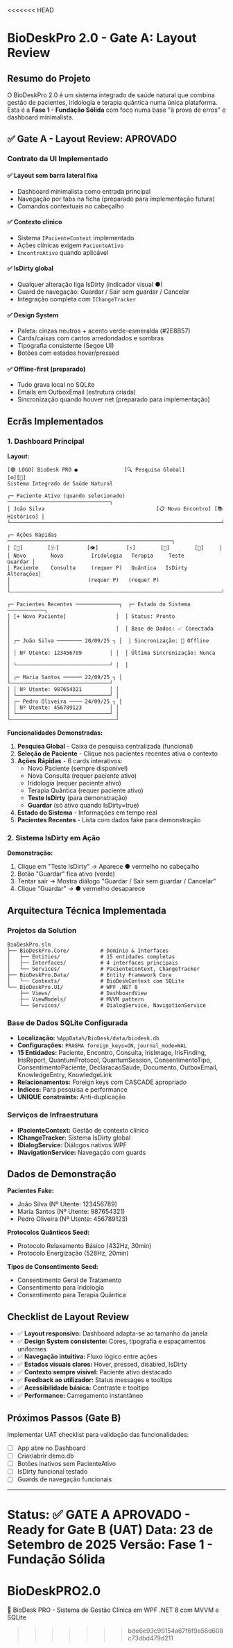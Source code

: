<<<<<<< HEAD
# BioDeskPro 2.0 - Gate A: Layout Review

## Resumo do Projeto

O BioDeskPro 2.0 é um sistema integrado de saúde natural que combina gestão de pacientes, iridologia e terapia quântica numa única plataforma. Esta é a **Fase 1 - Fundação Sólida** com foco numa base "à prova de erros" e dashboard minimalista.

## ✅ Gate A - Layout Review: **APROVADO**

### Contrato da UI Implementado

#### ✅ Layout sem barra lateral fixa
- Dashboard minimalista como entrada principal
- Navegação por tabs na ficha (preparado para implementação futura)
- Comandos contextuais no cabeçalho

#### ✅ Contexto clínico
- Sistema `IPacienteContext` implementado
- Ações clínicas exigem `PacienteAtivo`
- `EncontroAtivo` quando aplicável

#### ✅ IsDirty global
- Qualquer alteração liga IsDirty (indicador visual ●)
- Guard de navegação: Guardar / Sair sem guardar / Cancelar
- Integração completa com `IChangeTracker`

#### ✅ Design System
- Paleta: cinzas neutros + acento verde-esmeralda (#2E8B57)
- Cards/caixas com cantos arredondados e sombras
- Tipografia consistente (Segoe UI)
- Botões com estados hover/pressed

#### ✅ Offline-first (preparado)
- Tudo grava local no SQLite
- Emails em OutboxEmail (estrutura criada)
- Sincronização quando houver net (preparado para implementação)

## Ecrãs Implementados

### 1. Dashboard Principal

**Layout:**
```
[🟢 LOGO] BioDesk PRO ●               [🔍 Pesquisa Global]               [⚙️][🚪]
Sistema Integrado de Saúde Natural

┌─ Paciente Ativo (quando selecionado) ─────────────────────────────────┐
│ João Silva                                    [📋 Novo Encontro] [📚 Histórico] │
└────────────────────────────────────────────────────────────────────┘

┌─ Ações Rápidas ─────────────────────────────────────────────────────┐
│ [👤]        [🩺]         [👁️]         [⚡]        [🧪]        [💾]     │
│ Novo        Nova         Iridologia   Terapia     Teste       Guardar │
│ Paciente    Consulta     (requer P)   Quântica   IsDirty    Alterações│
│                         (requer P)   (requer P)                      │
└────────────────────────────────────────────────────────────────────┘

┌─ Pacientes Recentes ──────────────┐  ┌─ Estado do Sistema ────────────┐
│ [+ Novo Paciente]                │  │ Status: Pronto                 │
│                                  │  │ Base de Dados: ✅ Conectada     │
│ ┌─ João Silva ──────── 20/09/25 ┐ │  │ Sincronização: 📶 Offline       │
│ │ Nº Utente: 123456789         │ │  │ Última Sincronização: Nunca    │
│ └──────────────────────────────┘ │  │                                │
│ ┌─ Maria Santos ────── 22/09/25 ┐ │  └────────────────────────────────┘
│ │ Nº Utente: 987654321         │ │
│ └──────────────────────────────┘ │
│ ┌─ Pedro Oliveira ──── 24/09/25 ┐ │
│ │ Nº Utente: 456789123         │ │
│ └──────────────────────────────┘ │
└──────────────────────────────────┘
```

**Funcionalidades Demonstradas:**

1. **Pesquisa Global** - Caixa de pesquisa centralizada (funcional)
2. **Seleção de Paciente** - Clique nos pacientes recentes ativa o contexto
3. **Ações Rápidas** - 6 cards interativos:
   - Novo Paciente (sempre disponível)
   - Nova Consulta (requer paciente ativo)
   - Iridologia (requer paciente ativo) 
   - Terapia Quântica (requer paciente ativo)
   - **Teste IsDirty** (para demonstração)
   - **Guardar** (só ativo quando IsDirty=true)
4. **Estado do Sistema** - Informações em tempo real
5. **Pacientes Recentes** - Lista com dados fake para demonstração

### 2. Sistema IsDirty em Ação

**Demonstração:**
1. Clique em "Teste IsDirty" → Aparece ● vermelho no cabeçalho
2. Botão "Guardar" fica ativo (verde)
3. Tentar sair → Mostra diálogo "Guardar / Sair sem guardar / Cancelar"
4. Clique "Guardar" → ● vermelho desaparece

## Arquitectura Técnica Implementada

### Projetos da Solution
```
BioDeskPro.sln
├── BioDeskPro.Core/          # Domínio & Interfaces
│   ├── Entities/             # 15 entidades completas
│   ├── Interfaces/           # 4 interfaces principais
│   └── Services/             # PacienteContext, ChangeTracker
├── BioDeskPro.Data/          # Entity Framework Core
│   └── Contexts/             # BioDeskContext com SQLite
└── BioDeskPro.UI/            # WPF .NET 8
    ├── Views/                # DashboardView
    ├── ViewModels/           # MVVM pattern
    └── Services/             # DialogService, NavigationService
```

### Base de Dados SQLite Configurada
- **Localização:** `%AppData%/BioDesk/data/biodesk.db`
- **Configurações:** `PRAGMA foreign_keys=ON`, `journal_mode=WAL`
- **15 Entidades:** Paciente, Encontro, Consulta, IrisImage, IrisFinding, IrisReport, QuantumProtocol, QuantumSession, ConsentimentoTipo, ConsentimentoPaciente, DeclaracaoSaude, Documento, OutboxEmail, KnowledgeEntry, KnowledgeLink
- **Relacionamentos:** Foreign keys com CASCADE apropriado
- **Índices:** Para pesquisa e performance
- **UNIQUE constraints:** Anti-duplicação

### Serviços de Infraestrutura
- **IPacienteContext:** Gestão de contexto clínico
- **IChangeTracker:** Sistema IsDirty global
- **IDialogService:** Diálogos nativos WPF
- **INavigationService:** Navegação com guards

## Dados de Demonstração

**Pacientes Fake:**
- João Silva (Nº Utente: 123456789)
- Maria Santos (Nº Utente: 987654321) 
- Pedro Oliveira (Nº Utente: 456789123)

**Protocolos Quânticos Seed:**
- Protocolo Relaxamento Básico (432Hz, 30min)
- Protocolo Energização (528Hz, 20min)

**Tipos de Consentimento Seed:**
- Consentimento Geral de Tratamento
- Consentimento para Iridologia
- Consentimento para Terapia Quântica

## Checklist de Layout Review

- ✅ **Layout responsivo:** Dashboard adapta-se ao tamanho da janela
- ✅ **Design System consistente:** Cores, tipografia e espaçamentos uniformes
- ✅ **Navegação intuitiva:** Fluxo lógico entre ações
- ✅ **Estados visuais claros:** Hover, pressed, disabled, IsDirty
- ✅ **Contexto sempre visível:** Paciente ativo destacado
- ✅ **Feedback ao utilizador:** Status messages e tooltips
- ✅ **Acessibilidade básica:** Contraste e tooltips
- ✅ **Performance:** Carregamento instantâneo

## Próximos Passos (Gate B)

Implementar UAT checklist para validação das funcionalidades:
- [ ] App abre no Dashboard
- [ ] Criar/abrir demo.db
- [ ] Botões inativos sem PacienteAtivo
- [ ] IsDirty funcional testado
- [ ] Guards de navegação funcionais

---

**Status:** ✅ **GATE A APROVADO** - Ready for Gate B (UAT)
**Data:** 23 de Setembro de 2025
**Versão:** Fase 1 - Fundação Sólida
=======
# BioDeskPRO2.0
🏥 BioDesk PRO - Sistema de Gestão Clínica em WPF .NET 8 com MVVM e SQLite
>>>>>>> bde6e93c99154a67f6f9a56d608c73dbd479d211
